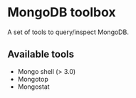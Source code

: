 MongoDB toolbox
===============

A set of tools to query/inspect MongoDB.

Available tools
---------------

* Mongo shell (> 3.0)
* Mongotop
* Mongostat
